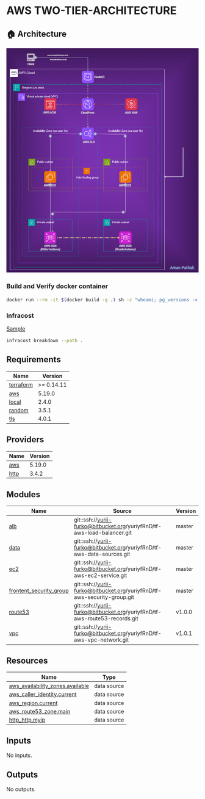 AWS TWO-TIER-ARCHITECTURE
===

## 🏠 Architecture

![img](images/two-tier-architecture.gif)

### Build and Verify docker container

```bash
docker run --rm -it $(docker build -q .) sh -c "whoami; pg_versions -v; git version"
```

### Infracost

[Sample](https://bitbucket.org/infracost/infracost-bitbucket-pipeline/src/master/)

```bash
infracost breakdown --path .
```

<!-- BEGIN_TF_DOCS -->
## Requirements

| Name | Version |
|------|---------|
| <a name="requirement_terraform"></a> [terraform](#requirement\_terraform) | >= 0.14.11 |
| <a name="requirement_aws"></a> [aws](#requirement\_aws) | 5.19.0 |
| <a name="requirement_local"></a> [local](#requirement\_local) | 2.4.0 |
| <a name="requirement_random"></a> [random](#requirement\_random) | 3.5.1 |
| <a name="requirement_tls"></a> [tls](#requirement\_tls) | 4.0.1 |

## Providers

| Name | Version |
|------|---------|
| <a name="provider_aws"></a> [aws](#provider\_aws) | 5.19.0 |
| <a name="provider_http"></a> [http](#provider\_http) | 3.4.2 |

## Modules

| Name | Source | Version |
|------|--------|---------|
| <a name="module_alb"></a> [alb](#module\_alb) | git::ssh://yurii-furko@bitbucket.org/yuriyfRnD/tf-aws-load-balancer.git | master |
| <a name="module_data"></a> [data](#module\_data) | git::ssh://yurii-furko@bitbucket.org/yuriyfRnD/tf-aws-data-sources.git | master |
| <a name="module_ec2"></a> [ec2](#module\_ec2) | git::ssh://yurii-furko@bitbucket.org/yuriyfRnD/tf-aws-ec2-service.git | master |
| <a name="module_frontent_security_group"></a> [frontent\_security\_group](#module\_frontent\_security\_group) | git::ssh://yurii-furko@bitbucket.org/yuriyfRnD/tf-aws-security-group.git | master |
| <a name="module_route53"></a> [route53](#module\_route53) | git::ssh://yurii-furko@bitbucket.org/yuriyfRnD/tf-aws-route53-records.git | v1.0.0 |
| <a name="module_vpc"></a> [vpc](#module\_vpc) | git::ssh://yurii-furko@bitbucket.org/yuriyfRnD/tf-aws-vpc-network.git | v1.0.1 |

## Resources

| Name | Type |
|------|------|
| [aws_availability_zones.available](https://registry.terraform.io/providers/hashicorp/aws/5.19.0/docs/data-sources/availability_zones) | data source |
| [aws_caller_identity.current](https://registry.terraform.io/providers/hashicorp/aws/5.19.0/docs/data-sources/caller_identity) | data source |
| [aws_region.current](https://registry.terraform.io/providers/hashicorp/aws/5.19.0/docs/data-sources/region) | data source |
| [aws_route53_zone.main](https://registry.terraform.io/providers/hashicorp/aws/5.19.0/docs/data-sources/route53_zone) | data source |
| [http_http.myip](https://registry.terraform.io/providers/hashicorp/http/latest/docs/data-sources/http) | data source |

## Inputs

No inputs.

## Outputs

No outputs.
<!-- END_TF_DOCS -->